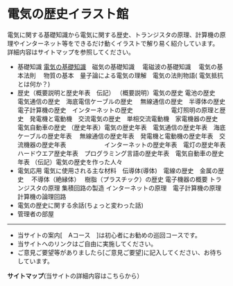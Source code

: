 # 電気の歴史イラスト館

 電気に関する基礎知識から電気に関する歴史、トランジスタの原理、計算機の原理やインターネット等をできるだけ動くイラストで解り易く紹介しています。
詳細内容はサイトマップを参照してください。

* 基礎知識
  [電気の基礎知識](./10denki.md)　磁気の基礎知識　 電磁波の基礎知識 　電気の基本法則 　物質の基本　量子論による電気の理解　電気の法則物語( 電気抵抗とは何か？)
* 歴史（概要説明と歴史年表　伝記）
  （概要説明）電気の歴史 電池の歴史　電気通信の歴史　海底電信ケーブルの歴史　 無線通信の歴史　半導体の歴史　電子計算機の歴史　インターネットの歴史
  　　　　　　電灯照明の原理と歴史　発電機と電動機　交流電気の歴史　単相交流電動機　家電機器の歴史　電気自動車の歴史
  （歴史年表）電気の歴史年表　電気通信の歴史年表　海底ケーブルの歴史年表　 無線通信の歴史年表　発電機と電動機の歴史年表　交流機器の歴史年表
  　　　　　　インターネットの歴史年表　電灯の歴史年表　ハードウエア歴史年表　プログラミング言語の歴史年表　電気自動車の歴史年表
  （伝記）電気の歴史を作った人々
* 電気応用
  電気に使用される主な材料　伝導体(導体)　電線の歴史　金属の歴史　 不導体（絶縁体）　 樹脂（プラスチック）の歴史
  電子機器の概要 トランジスタの原理 集積回路の製造
  インターネットの原理　電子計算機の原理　計算機の論理回路
* 電気の歴史に関する余話(ちょっと変わった話)
* 管理者の部屋

----

* 当サイトの案内[　Aコース　]は初心者にお勧めの巡回コースです。
* 当サイトへのリンクはご自由に実施してください。
* ご意見ご要望等がありましたら[ご意見ご要望]に記入してください、お待ちしています。


**サイトマップ**(当サイトの詳細内容はこちらから）